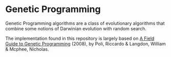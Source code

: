 # Genetic Programming

Genetic Programming algorithms are a class of evolutionary algorithms that combine some notions of Darwinian evolution with random search.

The implementation found in this repository is largely based on [A Field Guide to Genetic Programming][poli] (2008), by Poli, Riccardo & Langdon, William & Mcphee, Nicholas.

   [poli]: https://www.researchgate.net/publication/216301261_A_Field_Guide_to_Genetic_Programming